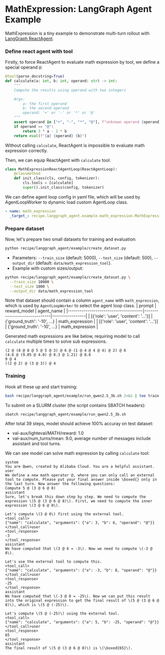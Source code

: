 # MathExpression: LangGraph Agent Example

MathExpression is a tiny example to demonstrate multi-turn rollout with [LangGraph ReactAgent](https://langchain-ai.github.io/langgraph/agents/overview/).

### Define react agent with tool
Firstly, to force ReactAgent to evaluate math expression by tool, we define a special operand `@`:
```python
@tool(parse_docstring=True)
def calculate(a: int, b: int, operand: str) -> int:
    """
    Compute the results using operand with two integers

    Args:
        a: the first operand
        b: the second operand
        operand: '+' or '-' or '*' or '@'
    """
    assert operand in ["+", "-", "*", "@"], f"unknown operand {operand}"
    if operand == "@":
        return 3 * a - 2 * b
    return eval(f"{a} {operand} {b}")
```

Without calling `calculate`, ReactAgent is impossible to evaluate math expression correctly.

Then, we can equip ReactAgent with `calculate` tool:
```python
class MathExpressionReactAgentLoop(ReactAgentLoop):
    @classmethod
    def init_class(cls, config, tokenizer):
        cls.tools = [calculate]
        super().init_class(config, tokenizer)
```

We can define agent loop config in yaml file, which will be used by AgentLoopWorker to dynamic load custom AgentLoop class.
```yaml
- name: math_expression
  _target_: recipe.langgraph_agent.example.math_expression.MathExpressionReactAgentLoop
```

### Prepare dataset
Now, let's prepare two small datasets for training and evaluation:
```bash
python recipe/langgraph_agent/example/create_dataset.py
```

- Parameters: `--train_size` (default: 5000), `--test_size` (default: 500), `--output_dir` (default: `data/math_expression_tool`).
- Example with custom sizes/output:
```bash
python recipe/langgraph_agent/example/create_dataset.py \
  --train_size 10000 \
  --test_size 1000 \
  --output_dir data/math_expression_tool
```

Note that dataset should contain a column `agent_name` with `math_expression`, which is used by `AgentLoopWorker` to select the
agent loop class.
| prompt | reward_model | agent_name |
|--------------------------------------|------------------------------|-----------------|
| [{'role': 'user', 'content': '...'}] | {'ground_truth': '-10', ...} | math_expression |
| [{'role': 'user', 'content': '...'}] | {'ground_truth': '-10', ...} | math_expression |

Generated math expressions are like below, requiring model to call `calculate` multiple times to solve sub expressions.
```
(2 @ (8 @ 8 @ 5 @ 5 @ 3) @ 6 @ (1 @ 4 @ 4 @ 4) @ 2) @ 6
(4.6 @ (9.05 @ 4.0) @ 8.3 @ 1.21) @ 8.6
9 @ 4
((2 @ 2) @ (3 @ 3)) @ 4
```

### Training
Hook all these up and start training:
```bash
bash recipe/langgraph_agent/example/run_qwen2.5_3b.sh 2>&1 | tee train.log
```

To submit on a SLURM cluster (the script contains SBATCH headers):
```bash
sbatch recipe/langgraph_agent/example/run_qwen2.5_3b.sh
```

After total 39 steps, model should achieve 100% accuray on test dataset:
- val-aux/lighteval/MATH/reward: 1.0
- val-aux/num_turns/mean: 9.0, average number of messages include assistant and tool turns.

We can see model can solve math expression by calling `calculate` tool:
```
system
You are Qwen, created by Alibaba Cloud. You are a helpful assistant.
user
We define a new math operator @, where you can only call an external tool to compute. Please put your final answer inside \boxed{} only in the last turn. Now answer the following questions:
Compute 5 @ (3 @ 6 @ 8)
assistant
Sure, let's break this down step by step. We need to compute the expression \(5 @ (3 @ 6 @ 8)\). First, we need to compute the inner expression \(3 @ 6 @ 8\).

Let's compute \(3 @ 6\) first using the external tool.
<tool_call>
{"name": "calculate", "arguments": {"a": 3, "b": 6, "operand": "@"}}
</tool_call>user
<tool_response>
-3
</tool_response>
assistant
We have computed that \(3 @ 6 = -3\). Now we need to compute \(-3 @ 8\).

Let's use the external tool to compute this.
<tool_call>
{"name": "calculate", "arguments": {"a": -3, "b": 8, "operand": "@"}}
</tool_call>user
<tool_response>
-25
</tool_response>
assistant
We have computed that \(-3 @ 8 = -25\). Now we can put this result into the original expression to get the final result of \(5 @ (3 @ 6 @ 8)\), which is \(5 @ (-25)\).

Let's compute \(5 @ (-25)\) using the external tool.
<tool_call>
{"name": "calculate", "arguments": {"a": 5, "b": -25, "operand": "@"}}
</tool_call>user
<tool_response>
65
</tool_response>
assistant
The final result of \(5 @ (3 @ 6 @ 8)\) is \(\boxed{65}\).
```
